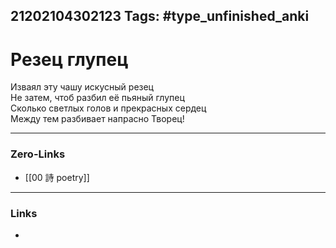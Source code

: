 21202104302123
Tags: #type_unfinished_anki
---
# Резец глупец

  Изваял эту чашу искусный резец<br>  Не затем, чтоб разбил её пьяный глупец<br>  Сколько светлых голов и прекрасных сердец<br>  Между тем разбивает напрасно Творец!

---
### Zero-Links
- [[00 詩 poetry]]
---
### Links
-